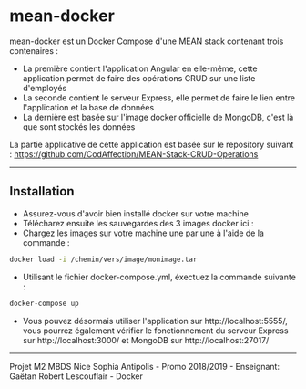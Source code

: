 # mean-docker
mean-docker est un Docker Compose d'une MEAN stack contenant trois contenaires :
- La première contient l'application Angular en elle-même, cette application permet de faire des opérations CRUD sur une liste d'employés
- La seconde contient le serveur Express, elle permet de faire le lien entre l'application et la base de données
- La dernière est basée sur l'image docker officielle de MongoDB, c'est là que sont stockés les données

La partie applicative de cette application est basée sur le repository suivant :
https://github.com/CodAffection/MEAN-Stack-CRUD-Operations

---
Installation
-

- Assurez-vous d'avoir bien installé docker sur votre machine
- Télécharez ensuite les sauvegardes des 3 images docker ici : 
- Chargez les images sur votre machine une par une à l'aide de la commande :
```sh
docker load -i /chemin/vers/image/monimage.tar
```
- Utilisant le fichier docker-compose.yml, éxectuez la commande suivante :
```sh
docker-compose up
```
- Vous pouvez désormais utiliser l'application sur http://localhost:5555/, vous pourrez également vérifier le fonctionnement du serveur Express sur http://localhost:3000/ et MongoDB sur http://localhost:27017/

---

Projet M2 MBDS Nice Sophia Antipolis - Promo 2018/2019 - Enseignant: Gaëtan Robert Lescouflair - Docker
